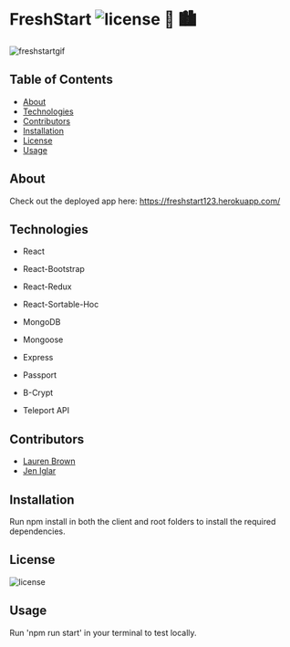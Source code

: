 # FreshStart ![license](https://img.shields.io/static/v1?label=License&message=MIT&color=lightgreen) 🌳 🏙

![freshstartgif]()
 ## Table of Contents
  
 - [About](#About)
 - [Technologies](#Technologies)
 - [Contributors](#Contributors)
 - [Installation](#Installation)
 - [License](#License)
 - [Usage](#Usage)

## About

Check out the deployed app here: https://freshstart123.herokuapp.com/

## Technologies

- React
- React-Bootstrap
- React-Redux
- React-Sortable-Hoc

- MongoDB
- Mongoose

- Express
- Passport
- B-Crypt

- Teleport API

## Contributors

- [Lauren Brown](https://github.com/laurenbrown108)
- [Jen Iglar](https://github.com/jeniglar)

## Installation

Run npm install in both the client and root folders to install the required dependencies.

## License

![license](https://img.shields.io/static/v1?label=License&message=MIT&color=lightgreen)

## Usage

Run 'npm run start' in your terminal to test locally.
